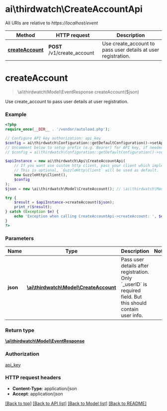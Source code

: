 # ai\thirdwatch\CreateAccountApi

All URIs are relative to *https://localhost/event*

Method | HTTP request | Description
------------- | ------------- | -------------
[**createAccount**](CreateAccountApi.md#createAccount) | **POST** /v1/create_account | Use create_account to pass user details at user registration.


# **createAccount**
> \ai\thirdwatch\Model\EventResponse createAccount($json)

Use create_account to pass user details at user registration.

### Example
```php
<?php
require_once(__DIR__ . '/vendor/autoload.php');

// Configure API key authorization: api_key
$config = ai\thirdwatch\Configuration::getDefaultConfiguration()->setApiKey('X-THIRDWATCH-API-KEY', 'YOUR_API_KEY');
// Uncomment below to setup prefix (e.g. Bearer) for API key, if needed
// $config = ai\thirdwatch\Configuration::getDefaultConfiguration()->setApiKeyPrefix('X-THIRDWATCH-API-KEY', 'Bearer');

$apiInstance = new ai\thirdwatch\Api\CreateAccountApi(
    // If you want use custom http client, pass your client which implements `GuzzleHttp\ClientInterface`.
    // This is optional, `GuzzleHttp\Client` will be used as default.
    new GuzzleHttp\Client(),
    $config
);
$json = new \ai\thirdwatch\Model\CreateAccount(); // \ai\thirdwatch\Model\CreateAccount | Pass user details after registration. Only `_userID` is required field. But this should contain user info.

try {
    $result = $apiInstance->createAccount($json);
    print_r($result);
} catch (Exception $e) {
    echo 'Exception when calling CreateAccountApi->createAccount: ', $e->getMessage(), PHP_EOL;
}
?>
```

### Parameters

Name | Type | Description  | Notes
------------- | ------------- | ------------- | -------------
 **json** | [**\ai\thirdwatch\Model\CreateAccount**](../Model/CreateAccount.md)| Pass user details after registration. Only &#x60;_userID&#x60; is required field. But this should contain user info. |

### Return type

[**\ai\thirdwatch\Model\EventResponse**](../Model/EventResponse.md)

### Authorization

[api_key](../../README.md#api_key)

### HTTP request headers

 - **Content-Type**: application/json
 - **Accept**: application/json

[[Back to top]](#) [[Back to API list]](../../README.md#documentation-for-api-endpoints) [[Back to Model list]](../../README.md#documentation-for-models) [[Back to README]](../../README.md)

